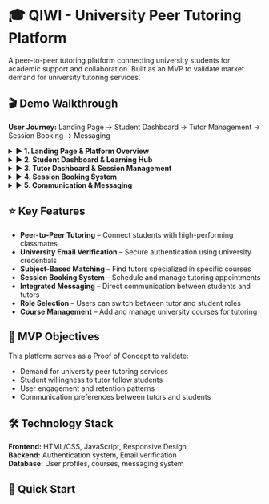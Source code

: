 # 🎓 QIWI - University Peer Tutoring Platform
A peer-to-peer tutoring platform connecting university students for academic support and collaboration. Built as an MVP to validate market demand for university tutoring services.

## 🎬 Demo Walkthrough
**User Journey:** Landing Page → Student Dashboard → Tutor Management → Session Booking → Messaging

<details>
<summary>▶️ <b>1. Landing Page & Platform Overview</b></summary>
Welcome interface showcasing the platform's core value proposition for university students.

![Landing Page](https://github.com/user-attachments/assets/86bf19ee-f1e9-4c72-9ed0-d4e4ba92abc3)
</details>

<details>
<summary>▶️ <b>2. Student Dashboard & Learning Hub</b></summary>
Main student interface featuring session management, tutor discovery, and academic progress tracking.

![Student Dashboard](https://github.com/user-attachments/assets/5529ae7c-1460-473a-8087-4d4464f7e8f0)
</details>

<details>
<summary>▶️ <b>3. Tutor Dashboard & Session Management</b></summary>
Tutor interface for managing availability, student requests, and tutoring sessions.

![Tutor Dashboard](https://github.com/user-attachments/assets/7c527ec8-289a-4bba-956f-cf16278e46c2)
</details>

<details>
<summary>▶️ <b>4. Session Booking System</b></summary>
Interactive booking interface for scheduling tutoring sessions and managing appointments.

![Session Booking](https://github.com/user-attachments/assets/9e476375-47cf-48ab-ab6d-f1317e46ccbb)
</details>

<details>
<summary>▶️ <b>5. Communication & Messaging</b></summary>
Integrated messaging system for seamless communication between students and tutors.

![Messaging System](https://github.com/user-attachments/assets/9d53a422-b175-4474-b735-5ff17564a3ea)
</details>

## ⭐ Key Features
- **Peer-to-Peer Tutoring** – Connect students with high-performing classmates  
- **University Email Verification** – Secure authentication using university credentials  
- **Subject-Based Matching** – Find tutors specialized in specific courses  
- **Session Booking System** – Schedule and manage tutoring appointments  
- **Integrated Messaging** – Direct communication between students and tutors  
- **Role Selection** – Users can switch between tutor and student roles  
- **Course Management** – Add and manage university courses for tutoring

## 🎯 MVP Objectives
This platform serves as a Proof of Concept to validate:
- Demand for university peer tutoring services
- Student willingness to tutor fellow students
- User engagement and retention patterns
- Communication preferences between tutors and students

## 🛠️ Technology Stack
**Frontend:** HTML/CSS, JavaScript, Responsive Design  
**Backend:** Authentication system, Email verification  
**Database:** User profiles, courses, messaging system

## 🚀 Quick Start
```bash
